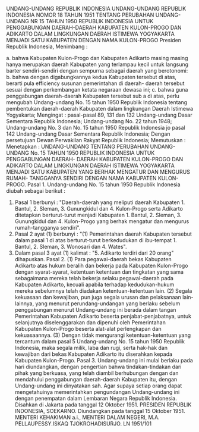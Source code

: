  UNDANG-UNDANG REPUBLIK INDONESIA UNDANG-UNDANG REPUBLIK INDONESIA NOMOR 18 TAHUN 1951 TENTANG PERUBAHAN UNDANG-UNDANG NR 15 TAHUN 1950 REPUBLIK INDONESIA UNTUK PENGGABUNGAN DAERAH-DAERAH KABUPATEN KULON-PROGO DAN ADIKARTO DALAM LINGKUNGAN DAERAH ISTIMEWA YOGYAKARTA MENJADI SATU KABUPATEN DENGAN NAMA KULON-PROGO Presiden Republik Indonesia,
Menimbang :

a. bahwa Kabupaten Kulon-Progo dan Kabupaten Adikarto masing masing hanya merupakan daerah Kabupaten yang terlampau kecil untuk langsung barter sendiri-sendiri dengan sempurna sebagai daerah yang berotonomi:
b. bahwa dengan digabungkannya kedua Kabupaten tersebut di atas, berarti pula efficiency susunan pemerintahan di daerah- daerah tersebut sesuai dengan perkembangan ketata negaraan dewasa ini;
c. bahwa guna penggabungan daerah-daerah Kabupaten tersebut sub a di atas, perlu mengubah Undang-undang No. 15 tahun 1950 Republik Indonesia tentang pembentukan daerah-daerah Kabupaten dalam lingkungan Daerah Istimewa Yogyakarta;
Mengingat :
 pasal-pasal 89, 131 dan 132 Undang-undang Dasar Sementara Republik Indonesia; Undang-undang No. 22 tahun 1948; Undang-undang No. 3 dan No. 15 tahun 1950 Republik Indonesia jo pasal 142 Undang-undang Dasar Sementara Republik Indonesia; Dengan persetujuan Dewan Perwakilan Rakyat Republik Indonesia; Memutuskan : Menetapkan : UNDANG-UNDANG TENTANG PERUBAHAN UNDANG-UNDANG No. 15 TAHUN 1950 REPUBLIK INDONESIA UNTUK PENGGABUNGAN DAERAH- DAERAH KABUPATEN KULON-PROGO DAN ADIKARTO DALAM LINGKUNGAN DAERAH ISTIMEWA YOGYAKARTA MENJADI SATU KABUPATEN YANG BERHAK MENGATUR DAN MENGURUS RUMAH- TANGGANYA SENDIRI DENGAN NAMA KABUPATEN KULON-PROGO. Pasal 1. Undang-undang No. 15 tahun 1950 Republik Indonesia diubah sebagai berikut :
1. Pasal 1 berbunyi : "Daerah-daerah yang meliputi daerah Kabupaten 1. Bantul, 2. Sleman, 3. Gunungkidul dan 4. Kulon-Progo serta Adikarto ditetapkan berturut-turut menjadi Kabupaten 1. Bantul, 2. Sleman, 3. Gunungkidul dan 4. Kulon-Progo yang berhak mengatur dan mengurus rumah-tangganya sendiri".
2. Pasal 2 ayat (1) berbunyi : "(1) Pemerintahan daerah Kabupaten tersebut dalam pasal 1 di atas berturut-turut berkedudukan di ibu-tempat 1. Bantul, 2. Sleman, 3. Wonosari dan 4. Wates".
3. Dalam pasal 3 ayat (1) kalimat : "5. Adikarto terdiri dari 20 orang" dihapuskan. Pasal 2.
(1) Para pegawai-daerah bekas Kabupaten Adikarto atas hukum beralih dan bekerja pada Kabupaten Kulon-Progo dengan syarat-syarat, ketentuan ketentuan dan tingkatan yang sama sebagaimana mereka telah bekerja selaku pegawai-daerah pada Kabupaten Adikarto, kecuali apabila terhadap kedudukan-hukum mereka sebelumnya telah diadakan ketentuan-ketentuan lain.
(2) Segala kekuasaan dan kewajiban, pun juga segala urusan dan pelaksanaan lain- lainnya, yang menurut perundang-undangan yang berlaku sebelum penggabungan menurut Undang-undang ini berada dalam tangan Pemerintahan Kabupaten Adikarto beserta penjabat-penjabatnya, untuk selanjutnya diselenggarakan dan dipenuhi oleh Pemerintahan Kabupaten Kulon-Progo beserta alat-alat perlengkapan dan kekuasaannya.
(3) Dengan tidak mengurangi ketentuan-ketentuan yang tercantum dalam pasal 5 Undang-undang No. 15 tahun 1950 Republik Indonesia, maka segala milik, laba dan rugi, serta hak-hak dan kewajiban dari bekas Kabupaten Adikarto itu diserahkan kepada Kabupaten Kulon-Progo. Pasal 3. Undang-undang ini mulai berlaku pada hari diundangkan, dengan pengertian bahwa tindakan-tindakan dari pihak yang berkuasa, yang telah diambil berhubungan dengan dan mendahului penggabungan daerah-daerah Kabupaten itu, dengan Undang-undang ini dinyatakan sah. Agar supaya setiap orang dapat mengetahuinya memerintahkan pengundangan Undang-undang ini dengan penempatan dalam Lembaran Negara Republik Indonesia. Disahkan di Jakarta pada tanggal 12 Oktober 1951. PRESIDEN REPUBLIK INDONESIA, SOEKARNO. Diundangkan pada tanggal 15 Oktober 1951. MENTERI KEHAKIMAN a.i., MENTERI DALAM NEGERI, M.A. PELLAUPESSY.ISKAQ TJOKROHADISURJO. LN 1951/101